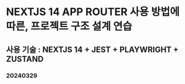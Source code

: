 # NEXTJS 14 APP ROUTER 사용 방법에 따른, 프로젝트 구조 설계 연습
## 사용 기술 : NEXTJS 14 + JEST + PLAYWRIGHT + ZUSTAND 
### 20240329